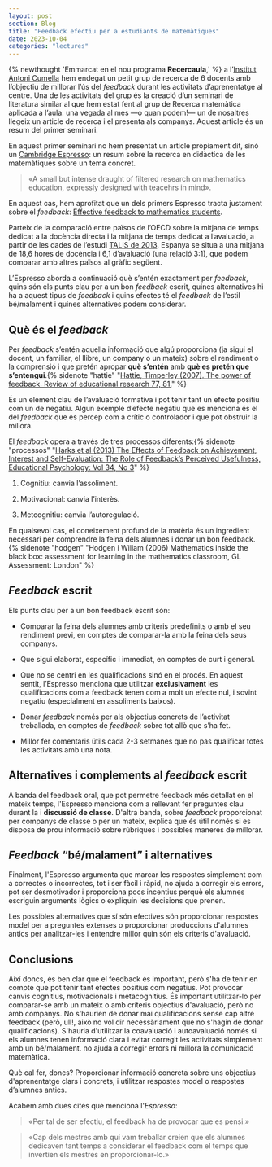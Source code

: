 ```yaml
---
layout: post
section: Blog
title: "Feedback efectiu per a estudiants de matemàtiques"
date: 2023-10-04
categories: "lectures"
---
```


{% newthought 'Emmarcat en el nou programa **Recercaula**,' %} a l’[Institut Antoni Cumella](https://agora.xtec.cat/iesacumella/projecte-educatiu/pla-de-formacio-dels-professionals-del-centre/) hem endegat un petit grup de recerca de 6 docents amb l’objectiu de millorar l’ús del *feedback* durant les activitats d’aprenentatge al centre. Una de les activitats del grup és la creació d’un seminari de literatura similar al que hem estat fent al grup de Recerca matemàtica aplicada a l’aula: una vegada al mes —o quan podem!— un de nosaltres llegeix un article de recerca i el presenta als companys. Aquest article és un resum del primer seminari.

En aquest primer seminari no hem presentat un article pròpiament dit, sinó un [Cambridge Espresso](https://www.cambridgemaths.org/for-teachers-and-practitioners/espresso/): un resum sobre la recerca en didàctica de les matemàtiques sobre un tema concret.

>   «A small but intense draught of filtered research on mathematics education, expressly designed with teacehrs in mind».

En aquest cas, hem aprofitat que un dels primers Espresso tracta justament sobre el *feedback*: [Effective feedback to mathematics students](https://www.cambridgemaths.org/for-teachers-and-practitioners/espresso/view/effective-feedback-to-mathematics-students/).

Parteix de la comparació entre països de l’OECD sobre la mitjana de temps dedicat a la docència directa i la mitjana de temps dedicat a l’avaluació, a partir de les dades de l’estudi [TALIS de 2013](https://web-archive.oecd.org/2015-09-14/307219-talis-excel-figures-and-tables.htm). Espanya se situa a una mitjana de 18,6 hores de docència i 6,1 d’avaluació (una relació 3:1), que podem comparar amb altres països al gràfic següent.

L’Espresso aborda a continuació què s’entén exactament per *feedback*, quins són els punts clau per a un bon *feedback* escrit, quines alternatives hi ha a aquest tipus de *feedback* i quins efectes té el *feedback* de l’estil bé/malament i quines alternatives podem considerar.

## Què és el *feedback*

Per *feedback* s’entén aquella informació que algú proporciona (ja sigui el docent, un familiar, el llibre, un company o un mateix) sobre el rendiment o la comprensió i que pretén apropar **què s’entén** amb **què es pretén que s’entengui**.{% sidenote "hattie" "[Hattie, Timperley (2007). The power of feedback. Review of educational research 77, 81.](https://journals.sagepub.com/doi/abs/10.3102/003465430298487)" %}

És un element clau de l’avaluació formativa i pot tenir tant un efecte positiu com un de negatiu. Algun exemple d’efecte negatiu que es menciona és el del *feedback* que es percep com a crític o controlador i que pot obstruir la millora.

El *feedback* opera a través de tres processos diferents:{% sidenote
"processos" "[Harks et al (2013) The Effects of Feedback on Achievement, Interest and Self-Evaluation: ](https://www.tandfonline.com/doi/full/10.1080/01443410.2013.785384)[The Role of Feedback’s Perceived Usefulness, Educational Psychology: Vol 34, No 3](https://www.tandfonline.com/doi/full/10.1080/01443410.2013.785384)" %}

1.  Cognitiu: canvia l’assoliment.

2.  Motivacional: canvia l’interès.

3.  Metcognitiu: canvia l’autoregulació.


En qualsevol cas, el coneixement profund de la matèria és un ingredient necessari per comprendre la feina dels alumnes i donar un bon feedback.{% sidenote "hodgen" "Hodgen i Wiliam (2006) Mathematics inside the black box: assessment for learning in the mathematics classroom, GL Assessment: London" %}

## *Feedback* escrit

Els punts clau per a un bon feedback escrit són:

-   Comparar la feina dels alumnes amb criteris predefinits o amb el seu rendiment previ, en comptes de comparar-la amb la feina dels seus companys.

-   Que sigui elaborat, específic i immediat, en comptes de curt i general.

-   Que no se centri en les qualificacions sinó en el procés. En aquest sentit, l’Espresso menciona que utilitzar **exclusivament** les qualificacions com a feedback tenen com a molt un efecte nul, i sovint negatiu (especialment en assoliments baixos). 

-   Donar *feedback* només per als objectius concrets de l’activitat treballada, en comptes de *feedback* sobre tot allò que s’ha fet.

-   Millor fer comentaris útils cada 2-3 setmanes que no pas qualificar totes les activitats amb una nota.

## Alternatives i complements al *feedback* escrit

A banda del feedback oral, que pot permetre feedback més detallat en el mateix
temps, l'Espresso menciona com a rellevant fer preguntes clau durant la i
**discussió de classe**. D'altra banda, sobre _feedback_ proporcionat per
companys de classe o per un mateix, explica que és útil només si es disposa de
prou informació sobre rúbriques i possibles maneres de millorar.

## _Feedback_ “bé/malament” i alternatives

Finalment, l'Espresso argumenta que marcar les respostes simplement com a
correctes o incorrectes, tot i ser fàcil i ràpid, no ajuda a corregir els
errors, pot ser desmotivador i proporciona pocs incentius perquè els alumnes
escriguin arguments lògics o expliquin les decisions que prenen.

Les possibles alternatives que sí són efectives són proporcionar respostes
model per a preguntes extenses o proporcionar produccions d'alumnes antics per
analitzar-les i entendre millor quin són els criteris d'avaluació.

## Conclusions

Així doncs, és ben clar que el feedback és important, però s'ha de tenir en
compte que pot tenir tant efectes positius com negatius. Pot provocar canvis
cognitius, motivacionals i metacognitius. És important utilitzar-lo per
comparar-se amb un mateix o amb criteris objectius d'avaluació, però no amb
companys. No s'haurien de donar mai qualificacions sense cap altre feedback
(però, ull!, això no vol dir necessàriament que no s'hagin de donar
qualificacions). S'hauria d'utilitzar la coavaluació i autoavaluació només si
els alumnes tenen informació clara i evitar corregit les activitats simplement
amb un bé/malament. no ajuda a corregir errors ni millora la comunicació matemàtica.

Què cal fer, doncs? Proporcionar informació concreta sobre uns objectius
d'aprenentatge clars i concrets, i utilitzar respostes model o respostes
d’alumnes antics.

Acabem amb dues cites que menciona l'_Espresso_:

> «Per tal de ser efectiu, el feedback ha de provocar que es pensi.»

> «Cap dels mestres amb qui vam treballar creien que els alumnes dedicaven tant temps a considerar el feedback com el temps que invertien els mestres en proporcionar-lo.»

